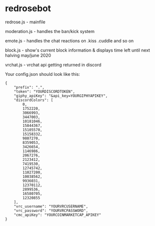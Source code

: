 # redrosebot

redrose.js - mainfile

moderation.js - handles the ban/kick system

emote.js - handles the chat reactions on .kiss .cuddle and so on

block.js - show's current block information & displays time left until next halving may/june 2020

vrchat.js - vrchat api getting returned in discord

Your config.json should look like this:


```
{
    "prefix": ".",
    "token": "YOURDISCORDTOKEN",
    "giphy_apiKey": "&api_key=YOURGIPHYAPIKEY",
    "discordColors": [
        0,
        1752220,
        3066993,
        3447003,
        10181046,
        15844367,
        15105570,
        15158332,
        9807270,
        8359053,
        3426654,
        1146986,
        2067276,
        2123412,
        7419530,
        12745742,
        11027200,
        10038562,
        9936031,
        12370112,
        2899536,
        16580705,
        12320855
    ],
    "vrc_username": "YOURVRCUSERNAME",
    "vrc_password": "YOURVRCPASSWORD",
    "cmc_apiKey": "YOURCOINMARKETCAP_APIKEY"
}
```
